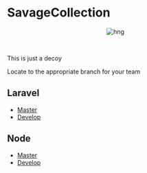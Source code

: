 # SavageCollection

<div align="center">
  
![hng](https://res.cloudinary.com/iambeejayayo/image/upload/v1554240066/brand-logo.png)

<br>

</div>

This is just a decoy

Locate to the appropriate branch for your team

## Laravel
- [Master](https://github.com/hngi/SavageCollection-BE/laravel-master)
- [Develop](https://github.com/hngi/SavageCollection-BE/laravel-develop)

## Node
- [Master](https://github.com/hngi/SavageCollection-BE/node-master)
- [Develop](https://github.com/hngi/SavageCollection-BE/node-develop)
